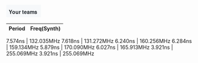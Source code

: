 ![Image of Yaktocat](https://github.com/mpourmpoulis/test2/blob/master/test.png)

Period | Freq(Synth)
-------|-----------

7.574ns | 132.035MHz
7.618ns | 131.272MHz
6.240ns | 160.256MHz
6.284ns | 159.134MHz
5.879ns | 170.090MHz
6.027ns | 165.913MHz
3.921ns | 255.069MHz
3.921ns | 255.069MHz






